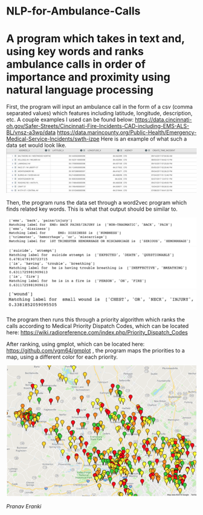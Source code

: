 # NLP-for-Ambulance-Calls

# A program which takes in text and, using key words and ranks ambulance calls in order of importance and proximity using natural language processing

First, the program will input an ambulance call in the form of a csv (comma separated values) which features including latitude, longitude, description, etc. A couple examples I  used can be found below:
https://data.cincinnati-oh.gov/Safer-Streets/Cincinnati-Fire-Incidents-CAD-including-EMS-ALS-BL/vnsz-a3wp/data
https://data.marincounty.org/Public-Health/Emergency-Medical-Service-Incidents/swth-izpe
Here is an example of what such a data set would look like.
![data set](images/screenshot.png)

Then, the program runs the data set through a word2vec program which finds related key words. This is what that output should be similar to.

![output1](images/word2vec_1.png)
![output2](images/word2vec_2.png)
![output3](images/word2vec_3.png)


The program then runs this through a priority algorithm which ranks the calls according to Medical Priority Dispatch Codes, which can be located here: https://wiki.radioreference.com/index.php/Priority_Dispatch_Codes

After ranking, using gmplot, which can be located here: https://github.com/vgm64/gmplot , the program maps the priorities to a map, using a different color for each priority.

![map output](images/map_example.png)

*Pranav Eranki*
